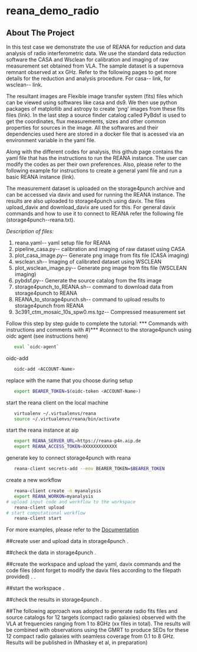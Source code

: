 # reana_demo_radio

<!-- ABOUT THE PROJECT -->
## About The Project

In this test case we demonstrate the use of REANA for reduction and data analysis of radio interferometric data. We use the standard data reduction software the CASA and Wsclean for calibration and imaging of raw measurement set obtained from VLA. The sample dataset is a supernova remnant observed at xx GHz. Refer to the following pages to get more details for the reduction and analysis procedure. For casa-- link, for wsclean-- link.  

The resultant images are Flexible image transfer system (fits) files which can be viewed using softwares  like casa and ds9. We then use python packages of matplotlib and astropy to create 'png' images from these fits files (link). In the last step a source finder catalog called PyBdsf is used to get the coordinates, flux measurements, sizes and other common properties for sources in the image. All the softwares and their dependencies used here are stored in a docker file that is acessed via an environment variable in the yaml file.

Along with the different codes for analysis, this github page contains the yaml file that has the instructions to run the REANA instance. The user can modify the codes as per their own preferences. Also, please refer to the following example for instructions to create a general yaml file and run a basic REANA instance (link). 

The measurement dataset is uploaded on the storage4punch archive and can be accessed via davix and used for running  the REANA instance. The results are also  uploaded to storage4punch using davix. The files upload_davix and download_davix are used for this. For  general davix commands and how to use it to connect to REANA refer the following file (storage4punch--reana.txt).

_Description of files:_
1) reana.yaml-- yaml setup file for REANA
2) pipeline_casa.py-- calibration and imaging of raw dataset using CASA
3) plot_casa_image.py-- Generate png image from fits file (CASA imaging)
4) wsclean.sh-- Imaging of calibrated dataset using WSCLEAN
5) plot_wsclean_image.py-- Generate png image from fits file (WSCLEAN imaging)
6) pybdsf.py-- Generate the source catalog from the fits image 
7) storage4punch_to_REANA.sh-- command to download data from storage4punch to REANA
8) REANA_to_storage4punch.sh-- command to upload results to storage4punch from REANA
9) 3c391_ctm_mosaic_10s_spw0.ms.tgz-- Compressed measurement set

Follow this step by step guide to complete the tutorial:
*** Commands with instructions and comments with #)***
#connect to the storage4punch using oidc agent (see instructions here)
```sh
   eval `oidc-agent`
   ```
oidc-add <ACCOUNT-Name>
```sh
   oidc-add <ACCOUNT-Name>
   ```
replace <ACCOUNT-Name> with the name that you choose during setup
```sh
   export BEARER_TOKEN=$(oidc-token <ACCOUNT-Name>)
   ```
start the reana client on the local machine
```sh
   virtualenv ~/.virtualenvs/reana
   source ~/.virtualenvs/reana/bin/activate
   ```
start the reana instance at aip
```sh
   export REANA_SERVER_URL=https://reana-p4n.aip.de
   export REANA_ACCESS_TOKEN=XXXXXXXXXXXXX
   ```
generate key to connect storage4punch with reana
```sh
   reana-client secrets-add --env BEARER_TOKEN=$BEARER_TOKEN
   ```
create a new workflow
```sh
   reana-client create -n myanalysis
   export REANA_WORKON=myanalysis
# upload input code and workflow to the workspace
   reana-client upload
# start computational workflow
   reana-client start
   ```


For more examples, please refer to the [Documentation](https://example.com)


##create user and upload data in storage4punch
.

##check the data in storage4punch
.

##create the workspace and upload the yaml, davix commands and the code files (dont forget to modify the davix files according to the filepath provided)
.
.

##start the workspace
.

##check the results in storage4punch
.


##The following approach was adopted to generate radio fits files and source catalogs for 12 targets (compact radio galaxies) observed with the VLA at frequencies ranging from 1 to 8GHz (xx files in total). The results will be combined with observations using the GMRT to produce SEDs for these 12 compact radio galaxies with seamless coverage from 0.1 to 8 GHz. Results will be published in (Mhaskey et al, in preparation)
